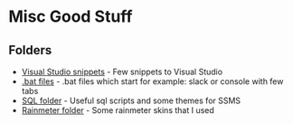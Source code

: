 # Misc Good Stuff

## Folders

- [Visual Studio snippets](VisualStudioSnippets) - Few snippets to Visual Studio
- [.bat files](Bats) - .bat files which start for example: slack or console with few tabs
- [SQL folder](SQL) - Useful sql scripts and some themes for SSMS
- [Rainmeter folder](Rainmeter) - Some rainmeter skins that I used
